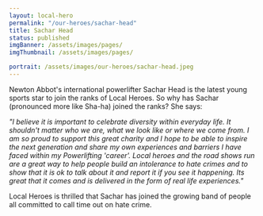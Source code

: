 ```yaml
---
layout: local-hero
permalink: "/our-heroes/sachar-head"
title: Sachar Head
status: published
imgBanner: /assets/images/pages/
imgThumbnail: /assets/images/pages/

portrait: /assets/images/our-heroes/sachar-head.jpeg
---
```


Newton Abbot's international powerlifter Sachar Head is the latest young sports star to join the ranks of Local Heroes.  So why has Sachar (pronounced more like Sha-ha) joined the ranks? She says:

*"I believe it is important to celebrate diversity within everyday life. It shouldn't matter who we are, what we look like or where we come from. I am so proud to support this great charity and I hope to be able to inspire the next generation and share my own experiences and barriers I have faced within my Powerlifting 'career'. Local heroes and the road shows run are a great way to help people build an intolerance to hate crimes and to show that it is ok to talk about it and report it if you see it happening. Its great that it comes and is delivered in the form of real life experiences."*

Local Heroes is thrilled that Sachar has joined the growing band of people all committed to call time out on hate crime.
